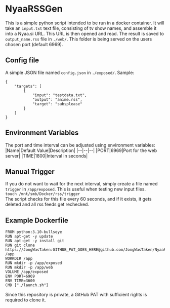# NyaaRSSGen

This is a simple python script intended to be run in a docker container.
It will take an `input.txt` text file, consisting of tv show names, and assemble it into a Nyaa.si URL.
This URL is then opened and read. The result is saved to `output_name.rss` file in `./web/`. This folder is being served on the users chosen port (default 6969).

## Config file
A simple JSON file named `config.json` in `./exposed/`.
Sample:  
```
{
    "targets": [
        {
            "input": "testdata.txt",
            "output": "anime.rss",
            "target": "subsplease"
        }
    ]
}
```

## Environment Variables
The port and time interval can be adjusted using environment variables:
|Name|Default Value|Description|
|--|--|--|
|PORT|6969|Port for the web server|
|TIME|1800|Interval in seconds|

## Manual Trigger
If you do not want to wait for the next interval, simply create a file named `trigger` in `/app/exposed`.
This is useful when testing new input files.  
`touch /mnt/smb/Docker/rss/trigger`  
The script checks for this file every 60 seconds, and if it exists, it gets deleted and all rss feeds get rechecked.

## Example Dockerfile
```
FROM python:3.10-bullseye
RUN apt-get -y update
RUN apt-get -y install git
RUN git clone https://JongWasTaken:GITHUB_PAT_GOES_HERE@github.com/JongWasTaken/NyaaRSSGen /app
WORKDIR /app
RUN mkdir -p /app/exposed
RUN mkdir -p /app/web
VOLUME /app/exposed
ENV PORT=6969
ENV TIME=3600
CMD ["./launch.sh"]
```  
Since this repository is private, a GitHub PAT with sufficient rights is required to clone it.

